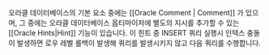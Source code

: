 오라클 데이터베이스의 기본 요소 중에는 [[Oracle Comment | Comment]] 가 있으며, 그 중에는 오라클 데이터베이스 옵티마이저에 별도의 지시를 추가할 수 있는 [[Oracle Hints|Hint]] 기능이 있습니다. 이 힌트 중 INSERT 쿼리 실행시 인텍스 충돌이 발생하면 로우 레벨 롤백이 발생해 쿼리를 발생시키지 않고 다음 쿼리를 수행합니다.
